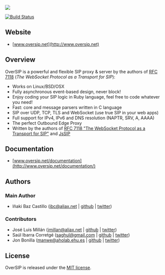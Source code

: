 <a href="http://www.oversip.net"><img src="http://www.oversip.net/images/oversip-banner.png"/></a>

[![Build Status](https://secure.travis-ci.org/versatica/OverSIP.png?branch=master)](http://travis-ci.org/versatica/OverSIP)

## Website

* [www.oversip.net](http://www.oversip.net)


## Overview

OverSIP is a powerful and flexible SIP proxy & server by the authors of [RFC 7118](http://tools.ietf.org/html/rfc7118) (*The WebSocket Protocol as a Transport for SIP*):

* Works on Linux/BSD/OSX
* Fully asynchronous event-based design, never block!
* Enjoy coding your SIP logic in Ruby language, feel free to code whatever you need!
* Fast: core and message parsers written in C language
* SIP over UDP, TCP, TLS and WebSocket (use true SIP in your web apps)
* Full support for IPv4, IPv6 and DNS resolution (NAPTR, SRV, A, AAAA)
* The perfect Outbound Edge Proxy
* Written by the authors of [RFC 7118 "The WebSocket Protocol as a Transport for SIP"](http://tools.ietf.org/html/rfc7118) and [JsSIP](http://jssip.net)


## Documentation

* [www.oversip.net/documentation](http://www.oversip.net/documentation/)


## Authors

### Main Author

* Iñaki Baz Castillo (<ibc@aliax.net> | [github](https://github.com/ibc) | [twitter](https://twitter.com/ibc_tw))

### Contributors

* José Luis Millán (<jmillan@aliax.net> | [github](https://github.com/jmillan) | [twitter](https://twitter.com/jomivi))
* Saúl Ibarra Corretgé (<saghul@gmail.com> | [github](https://github.com/saghul) | [twitter](https://twitter.com/saghul))
* Jon Bonilla (<manwe@aholab.ehu.es> |  [github](https://github.com/manwe) | [twitter](https://twitter.com/jbmanwe))

## License

OverSIP is released under the [MIT license](http://www.oversip.net/license).
